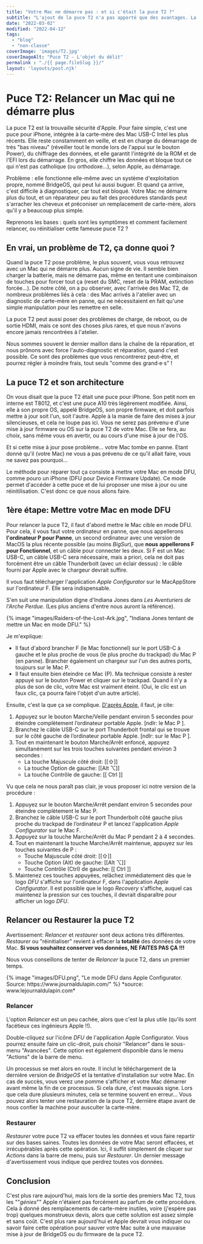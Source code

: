 ```yaml
---
title: "Votre Mac ne démarre pas : et si c'était la puce T2 ?"
subtitle: "L'ajout de la puce T2 n'a pas apporté que des avantages. La sécurité renforcée de votre Mac implique une surcouche matérielle et logicielle qui peut parfois flancher. Plus de puces = plus de risques de panne."
date: "2022-03-02"
modified: "2022-04-12"
tags: 
  - "blog"
  - "non-classe"
coverImage: 'images/T2.jpg'
coverImageAlt: "Puce T2 - L'objet du délit"
permalink : "./{{ page.fileSlug }}/"
layout: 'layouts/post.njk'
---
```



# Puce T2: Relancer un Mac qui ne démarre plus


La puce T2 est la trouvaille sécurité d'Apple. Pour faire simple, c'est une puce pour iPhone, intégrée à la carte-mère des Mac USB-C Intel les plus récents.
Elle reste constamment en veille, et est en charge du démarrage de très "bas niveau" (réveiller tout le monde lors de l'appui sur le bouton Power), du chiffrage des données, et elle garantit l'intégrité de la ROM et de l'EFI lors du démarrage.
En gros, elle chiffre les données et bloque tout ce qui n'est pas catholique (ou orthodoxe...), selon Apple, au démarrage.

Problème : elle fonctionne elle-même avec un système d'exploitation propre, nommé BridgeOS, qui peut lui aussi buguer. Et quand ça arrive, c'est difficile à diagnostiquer, car tout est bloqué. Votre Mac ne démarre plus du tout, et un réparateur peu au fait des procédures standards peut s'arracher les cheveux et préconiser un remplacement de carte-mère, alors qu'il y a beaucoup plus simple.

Reprenons les bases : quels sont les symptômes et comment facilement relancer, ou réinitialiser cette fameuse puce T2 ?

## En vrai, un problème de T2, ça donne quoi ?

Quand la puce T2 pose problème, le plus souvent, vous vous retrouvez avec un Mac qui ne démarre plus. Aucun signe de vie. Il semble bien charger la batterie, mais ne démarre pas, même en tentant une combinaison de touches pour forcer tout ça (reset du SMC, reset de la PRAM, extinction forcée...).
De notre côté, on a pu observer, avec l'arrivée des Mac T2, de nombreux problèmes liés à cela : des Mac arrivés à l'atelier avec un diagnostic de carte-mère en panne, qui ne nécessitaient en fait qu'une simple manipulation pour les remettre en selle.

La puce T2 peut aussi poser des problèmes de charge, de reboot, ou de sortie HDMI, mais ce sont des choses plus rares, et que nous n'avons encore jamais rencontrées à l'atelier. 

Nous sommes souvent le dernier maillon dans la chaîne de la réparation, et nous prônons avec force l'auto-diagnostic et réparation, quand c'est possible. Ce sont des problèmes que vous rencontrerez peut-être, et pourrez régler à moindre frais, tout seuls "comme des grand⋅e⋅s" !

## La puce T2 et son architecture

On vous disait que la puce T2 était une puce pour iPhone. Son petit nom en interne est T8012, et c'est une puce A10 très légèrement modifiée.
Ainsi, elle à son propre OS, appelé BridgeOS, son propre firmware, et doit parfois mettre à jour soit l'un, soit l'autre. Apple à la manie de faire des mises à jour silencieuses, et cela ne loupe pas ici. Vous ne serez pas prévenu⋅e d'une mise à jour firmware ou OS sur la puce T2 de votre Mac. Elle se fera, au choix, sans même vous en avertir, ou au cours d'une mise à jour de l'OS.

Et si cette mise à jour pose problème... votre Mac tombe en panne. Etant donné qu'il (votre Mac) ne vous a pas prévenu de ce qu'il allait faire, vous ne savez pas pourquoi...

Le méthode pour réparer tout ça consiste à mettre votre Mac en mode DFU, comme pouro un iPhone (DFU pour Device Firmware Update).
Ce mode permet d'accéder à cette puce et de lui proposer une mise à jour ou une réinitilisation. C'est donc ce que nous allons faire.

## 1ère étape: Mettre votre Mac en mode DFU

Pour relancer la puce T2, il faut d'abord mettre le Mac cible en mode DFU. Pour cela, il vous faut votre ordinateur en panne, que nous appellerons **l'ordinateur P pour Panne**, un second ordinateur avec une version de MacOS la plus récente possible (au moins *BigSur*), que **nous appellerons F pour Fonctionnel**, et un câble pour connecter les deux. Si F est un Mac USB-C, un câble USB-C sera nécessaire, mais a priori, cela ne doit pas forcément être un câble Thunderbolt (avec un éclair dessus) : le câble fourni par Apple avec le chargeur devrait suffire.

Il vous faut télécharger l'application *Apple Configurator* sur le MacAppStore sur l'ordinateur F. Elle sera indispensable.

S'en suit une manipulation digne d'Indiana Jones dans *Les Aventuriers de l'Arche Perdue*. (Les plus anciens d'entre nous auront la référence).

<div class="columns is-centered">
<div class="column is-half">
{% image "images/Raiders-of-the-Lost-Ark.jpg", "Indiana Jones tentant de mettre un Mac en mode DFU." %} 
</div>
</div>

Je m'explique:

* Il faut d'abord brancher F (le Mac fonctionnel) sur le port USB-C à gauche et le plus proche de vous (le plus proche du trackpad) du Mac P (en panne). Brancher également un chargeur sur l'un des autres ports, toujours sur le Mac P.
* Il faut ensuite bien éteindre ce Mac (P). Ma technique consiste à rester appuyé sur le bouton Power et cliquer sur le trackpad. Quand il n'y a plus de son de clic, votre Mac est vraiment éteint. (Oui, le clic est un faux clic, ça pourra faire l'objet d'un autre article).

Ensuite, c'est la que ça se complique. [D'après Apple,](https://support.apple.com/fr-fr/guide/apple-configurator-2/apdebea5be51/mac) il faut, je cite:

1. Appuyez sur le bouton Marche/Veille pendant environ 5 secondes pour éteindre complètement l’ordinateur portable Apple. \[ndlr: le Mac P \].
2. Branchez le câble USB-C sur le port Thunderbolt frontal qui se trouve sur le côté gauche de l’ordinateur portable Apple. \[ndlr: sur le Mac P \].
3. Tout en maintenant le bouton Marche/Arrêt enfoncé, appuyez simultanément sur les trois touches suivantes pendant environ 3 secondes :
	- La touche Majuscule côté droit: [[&#8679;]]
	- La touche Option de gauche: [[Alt &#8997;]]
	- La touche Contrôle de gauche: [[ Ctrl ]]

Vu que cela ne nous paraît pas clair, je vous proposer ici notre version de la procédure :

1. Appuyez sur le bouton Marche/Arrêt pendant environ 5 secondes pour éteindre complètement le Mac P.
2. Branchez le câble USB-C sur le port Thunderbolt côté gauche plus proche du trackpad de l’ordinateur P et lancez l'application *Apple Configurator* sur le Mac F.
3. Appuyez sur la touche Marche/Arrêt du Mac P pendant 2 à 4 secondes.
4. Tout en maintenant la touche Marche/Arrêt maintenue, appuyez sur les touches suivantes de P :
	- Touche Majuscule côté droit: [[&#8679;]]
	- Touche Option (Alt) de gauche: [[Alt &#8997;]]
	- Touche Contrôle (Ctrl) de gauche: [[ Ctrl ]]
5. Maintenez ces touches appuyées, relâchez immédiatement dès que le logo *DFU* s'affiche sur l'ordinateur F, dans l'application *Apple Configurator*. Il est possible que le logo *Recovery* s'affiche, auquel cas maintenez la pression sur ces touches, il devrait disparaître pour afficher un logo *DFU*.

## Relancer ou Restaurer la puce T2

Avertissement: *Relancer* et *restaurer* sont deux actions très différentes. *Restaurer* ou "réinitialiser" revient à effacer la **totalité** des données de votre Mac. **Si vous souhaitez conserver vos données, NE FAITES PAS ÇA !!!**

Nous vous conseillons de tenter de *Relancer* la puce T2, dans un premier temps.

<div class="columns is-centered">
<div class="column is-half">
{% image "images/DFU.png", "Le mode DFU dans Apple Configurator. Source: https://www.journaldulapin.com/" %}
*source: www.lejournaldulapin.com*
</div>
</div>

### Relancer

L'option *Relancer* est un peu cachée, alors que c'est la plus utile (qu'ils sont facétieux ces ingénieurs Apple !!).

Double-cliquez sur l'icône *DFU* de l'application Apple Configurator.
Vous pourrez ensuite faire un clic-droit, puis choisir "Relancer" dans le sous-menu "Avancées".
Cette option est également disponible dans le menu "Actions" de la barre de menu.

Un processus se met alors en route. Il inclut le téléchargement de la dernière version de *BridgeOS* et la tentative d'installation sur votre Mac. En cas de succès, vous verez une pomme s'afficher et votre Mac démarrer avant même la fin de ce processus. Si cela dure, c'est mauvais signe. Lors que cela dure plusieurs minutes, cela se termine souvent en erreur...
Vous pouvez alors tenter une restauration de la puce T2, dernière étape avant de nous confier la machine pour ausculter la carte-mère.

### Restaurer

*Restaurer* votre puce T2 va effacer toutes les données et vous faire repartir sur des bases saines. Toutes les données de votre Mac seront effacées, et irrécupérables après cette opération.
Ici, il suffit simplement de cliquer sur *Actions* dans la barre de menu, puis sur *Restaurer*.
Un dernier message d'avertissement vous indique que perdrez toutes vos données.

## Conclusion

C'est plus rare aujourd'hui, mais lors de la sortie des premiers Mac T2, tous les ""*génies*"" Apple n'étaient pas forcément au parfum de cette procédure. Cela à donné des remplacements de carte-mère inutiles, voire (j'espère pas trop) quelques monstrueux devis, alors que cette solution est assez simple et sans coût.
C'est plus rare aujourd'hui et Apple devrait vous indiquer ou savoir faire cette opération pour sauver votre Mac suite à une mauvaise mise à jour de BridgeOS ou du firmware de la puce T2.
